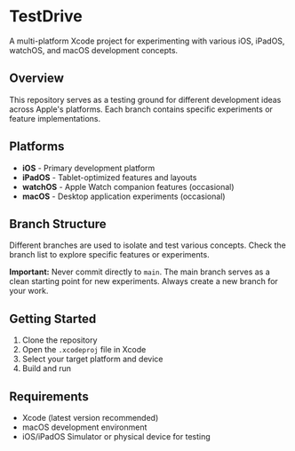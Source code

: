 # TestDrive

A multi-platform Xcode project for experimenting with various iOS, iPadOS, watchOS, and macOS development concepts.

## Overview

This repository serves as a testing ground for different development ideas across Apple's platforms. Each branch contains specific experiments or feature implementations.

## Platforms

- **iOS** - Primary development platform
- **iPadOS** - Tablet-optimized features and layouts
- **watchOS** - Apple Watch companion features (occasional)
- **macOS** - Desktop application experiments (occasional)

## Branch Structure

Different branches are used to isolate and test various concepts. Check the branch list to explore specific features or experiments.

**Important:** Never commit directly to `main`. The main branch serves as a clean starting point for new experiments. Always create a new branch for your work.

## Getting Started

1. Clone the repository
2. Open the `.xcodeproj` file in Xcode
3. Select your target platform and device
4. Build and run

## Requirements

- Xcode (latest version recommended)
- macOS development environment
- iOS/iPadOS Simulator or physical device for testing